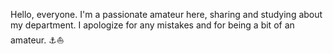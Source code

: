 Hello, everyone. I'm a passionate amateur here, sharing and studying about my department. I apologize for any mistakes and for being a bit of an amateur. ⚓⛵

